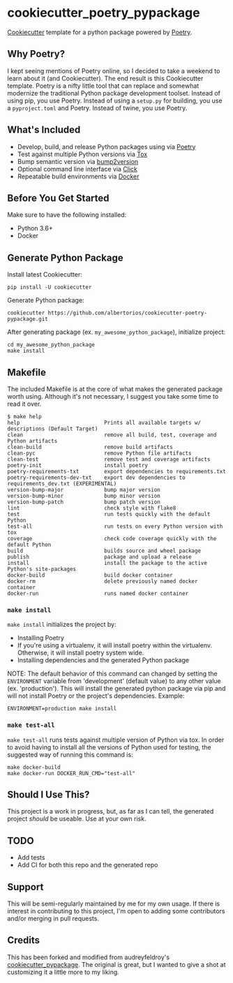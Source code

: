 # cookiecutter_poetry_pypackage
[Cookiecutter](https://github.com/cookiecutter/cookiecutter) template for a python package powered by [Poetry](https://python-poetry.org/).

## Why Poetry?
I kept seeing mentions of Poetry online, so I decided to take a weekend to learn about it (and Cookiecutter). The end result is this Cookiecutter template. Poetry is a nifty little tool that can replace and somewhat modernize the traditional Python package development toolset. Instead of using pip, you use Poetry. Instead of using a `setup.py` for building, you use a `pyproject.toml` and Poetry. Instead of twine, you use Poetry.

## What's Included
* Develop, build, and release Python packages using via [Poetry](https://python-poetry.org/)
* Test against multiple Python versions via [Tox](https://tox.readthedocs.io/en/latest/)
* Bump semantic version via [bump2version](https://github.com/c4urself/bump2version)
* Optional command line interface via [Click](https://click.palletsprojects.com/)
* Repeatable build environments via [Docker](https://www.docker.com/)

## Before You Get Started
Make sure to have the following installed:
* Python 3.6+
* Docker

## Generate Python Package
Install latest Cookiecutter:
```
pip install -U cookiecutter
```
Generate Python package:
```
cookiecutter https://github.com/albertorios/cookiecutter-poetry-pypackage.git
```
After generating package (ex. `my_awesome_python_package`), initialize project:
```
cd my_awesome_python_package
make install
```

## Makefile
The included Makefile is at the core of what makes the generated package worth using. Although it's not necessary, I suggest you take some time to read it over.
```
$ make help
help                           Prints all available targets w/ descriptions (Default Target)
clean                          remove all build, test, coverage and Python artifacts
clean-build                    remove build artifacts
clean-pyc                      remove Python file artifacts
clean-test                     remove test and coverage artifacts
poetry-init                    install poetry
poetry-requirements-txt        export dependencies to requirements.txt
poetry-requirements-dev-txt    export dev dependencies to requirements_dev.txt (EXPERIMENTAL)
version-bump-major             bump major version
version-bump-minor             bump minor version
version-bump-patch             bump patch version
lint                           check style with flake8
test                           run tests quickly with the default Python
test-all                       run tests on every Python version with tox
coverage                       check code coverage quickly with the default Python
build                          builds source and wheel package
publish                        package and upload a release
install                        install the package to the active Python's site-packages
docker-build                   build docker container
docker-rm                      delete previously named docker container
docker-run                     runs named docker container
```

### `make install`
`make install` initializes the project by:
* Installing Poetry
 * If you're using a virtualenv, it will install poetry within the virtualenv. Otherwise, it will install poetry system wide.
* Installing dependencies and the generated Python package

NOTE: The default behavior of this command can changed by setting the `ENVIRONMENT` variable from 'development' (default value) to any other value (ex. 'production'). This will install the generated python package via pip and will not install Poetry or the project's dependencies. Example:
```
ENVIRONMENT=production make install
```

### `make test-all`
`make test-all` runs tests against multiple version of Python via tox. In order to avoid having to install all the versions of Python used for testing, the suggested way of running this command is:
```
make docker-build
make docker-run DOCKER_RUN_CMD="test-all"
```

## Should I Use This?
This project is a work in progress, but, as far as I can tell, the generated project *should* be useable. Use at your own risk.

## TODO
* Add tests
* Add CI for both this repo and the generated repo

## Support
This will be semi-regularly maintained by me for my own usage. If there is interest in contributing to this project, I'm open to adding some contributors and/or merging in pull requests.

## Credits
This has been forked and modified from audreyfeldroy's [cookiecutter_pypackage](https://github.com/audreyfeldroy/cookiecutter-pypackage). The original is great, but I wanted to give a shot at customizing it a little more to my liking.
